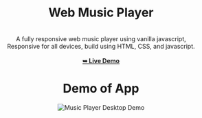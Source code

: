 # <h1 align="center">Web Music Player</h1>

<br>
<div align="center">
A fully responsive web music player using vanilla javascript,
<br/>
Responsive for all devices, build using HTML, CSS, and javascript.
<div/>

<br/>
<a href="https://sumitmalakar25.github.io/Music-Player/"><strong>➥ Live Demo</strong></a>


# Demo of App

![Music Player Desktop Demo](https://github.com/sumitmalakar25/Music-Player/assets/106821900/ce730f76-3a79-4578-a901-04a65ea59ba1)
